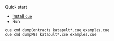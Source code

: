 Quick start

- [Install `cue`](https://cuelang.org/docs/install/)
- Run 
```
cue cmd dumpContracts katapult*.cue examples.cue
cue cmd dumpK8s katapult*.cue examples.cue
```
